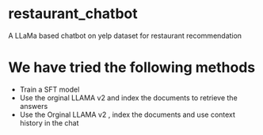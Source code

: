 # restaurant_chatbot
A LLaMa based chatbot on yelp dataset for restaurant recommendation

# We have tried the following methods 
- Train a SFT model
- Use the orginal LLAMA v2 and index the documents to retrieve the answers
- Use the Orginal LLAMA v2 , index the documents and use context history in the chat

  
